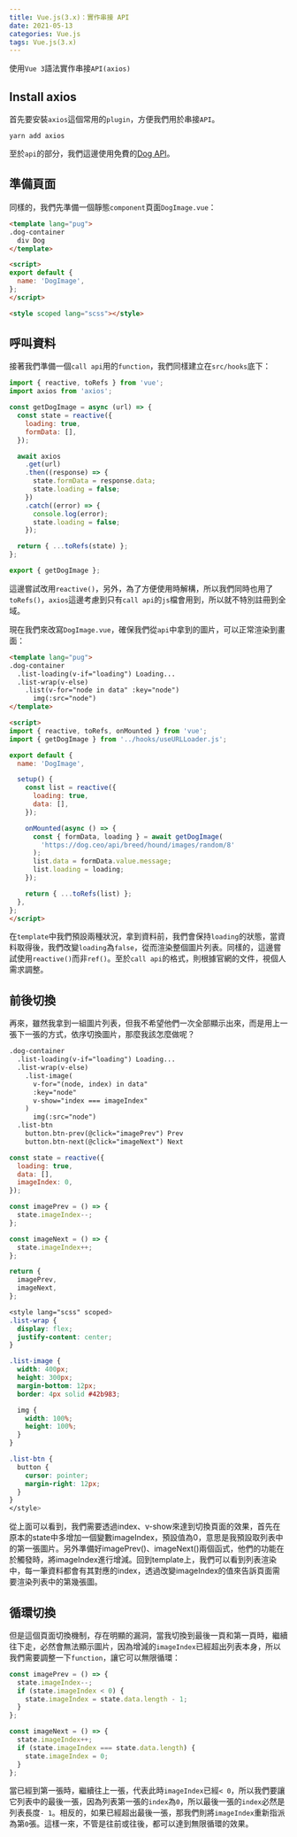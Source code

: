 ```yaml
---
title: Vue.js(3.x)：實作串接 API
date: 2021-05-13
categories: Vue.js
tags: Vue.js(3.x)
---
```

使用`Vue 3`語法實作串接`API(axios)`
<!--more-->
## Install axios
首先要安裝`axios`這個常用的`plugin`，方便我們用於串接`API`。
```
yarn add axios
```
至於`api`的部分，我們這邊使用免費的[Dog API](https://dog.ceo/dog-api/)。

## 準備頁面
同樣的，我們先準備一個靜態`component`頁面`DogImage.vue`：
``` HTML
<template lang="pug">
.dog-container
  div Dog
</template>

<script>
export default {
  name: 'DogImage',
};
</script>

<style scoped lang="scss"></style>
```

## 呼叫資料
接著我們準備一個`call api`用的`function`，我們同樣建立在`src/hooks`底下：
``` JavaScript src/hooks/useURLLoader.js
import { reactive, toRefs } from 'vue';
import axios from 'axios';

const getDogImage = async (url) => {
  const state = reactive({
    loading: true,
    formData: [],
  });

  await axios
    .get(url)
    .then((response) => {
      state.formData = response.data;
      state.loading = false;
    })
    .catch((error) => {
      console.log(error);
      state.loading = false;
    });

  return { ...toRefs(state) };
};

export { getDogImage };
```
這邊嘗試改用`reactive()`，另外，為了方便使用時解構，所以我們同時也用了`toRefs()`，`axios`這邊考慮到只有`call api`的`js`檔會用到，所以就不特別註冊到全域。

現在我們來改寫`DogImage.vue`，確保我們從`api`中拿到的圖片，可以正常渲染到畫面：
``` HTML
<template lang="pug">
.dog-container
  .list-loading(v-if="loading") Loading...
  .list-wrap(v-else)
    .list(v-for="node in data" :key="node")
      img(:src="node")
</template>

<script>
import { reactive, toRefs, onMounted } from 'vue';
import { getDogImage } from '../hooks/useURLLoader.js';

export default {
  name: 'DogImage',

  setup() {
    const list = reactive({
      loading: true,
      data: [],
    });

    onMounted(async () => {
      const { formData, loading } = await getDogImage(
        'https://dog.ceo/api/breed/hound/images/random/8'
      );
      list.data = formData.value.message;
      list.loading = loading;
    });

    return { ...toRefs(list) };
  },
};
</script>
```
在`template`中我們預設兩種狀況，拿到資料前，我們會保持`loading`的狀態，當資料取得後，我們改變`loading`為`false`，從而渲染整個圖片列表。同樣的，這邊嘗試使用`reactive()`而非`ref()`。至於`call api`的格式，則根據官網的文件，視個人需求調整。

## 前後切換
再來，雖然我拿到一組圖片列表，但我不希望他們一次全部顯示出來，而是用上一張下一張的方式，依序切換圖片，那麼我該怎麼做呢？
``` HTML Template
.dog-container
  .list-loading(v-if="loading") Loading...
  .list-wrap(v-else)
    .list-image(
      v-for="(node, index) in data"
      :key="node"
      v-show="index === imageIndex"
    )
      img(:src="node")
  .list-btn
    button.btn-prev(@click="imagePrev") Prev
    button.btn-next(@click="imageNext") Next
```
``` JavaScript script
const state = reactive({
  loading: true,
  data: [],
  imageIndex: 0,
});

const imagePrev = () => {
  state.imageIndex--;
};

const imageNext = () => {
  state.imageIndex++;
};

return {
  imagePrev,
  imageNext,
};
```
``` CSS
<style lang="scss" scoped>
.list-wrap {
  display: flex;
  justify-content: center;
}

.list-image {
  width: 400px;
  height: 300px;
  margin-bottom: 12px;
  border: 4px solid #42b983;

  img {
    width: 100%;
    height: 100%;
  }
}

.list-btn {
  button {
    cursor: pointer;
    margin-right: 12px;
  }
}
</style>
```
從上面可以看到，我們需要透過index、v-show來達到切換頁面的效果，首先在原本的state中多增加一個變數imageIndex，預設值為0，意思是我預設取列表中的第一張圖片。另外準備好imagePrev()、imageNext()兩個函式，他們的功能在於觸發時，將imageIndex進行增減。回到template上，我們可以看到列表渲染中，每一筆資料都會有其對應的index，透過改變imageIndex的值來告訴頁面需要渲染列表中的第幾張圖。

## 循環切換
但是這個頁面切換機制，存在明顯的漏洞，當我切換到最後一頁和第一頁時，繼續往下走，必然會無法顯示圖片，因為增減的`imageIndex`已經超出列表本身，所以我們需要調整一下`function`，讓它可以無限循環：
``` JavaScript
const imagePrev = () => {
  state.imageIndex--;
  if (state.imageIndex < 0) {
    state.imageIndex = state.data.length - 1;
  }
};

const imageNext = () => {
  state.imageIndex++;
  if (state.imageIndex === state.data.length) {
    state.imageIndex = 0;
  }
};
```
當已經到第一張時，繼續往上一張，代表此時`imageIndex`已經`< 0`，所以我們要讓它列表中的最後一張，因為列表第一張的`index`為`0`，所以最後一張的`index`必然是列表長度`- 1`。相反的，如果已經超出最後一張，那我們則將`imageIndex`重新指派為第`0`張。這樣一來，不管是往前或往後，都可以達到無限循環的效果。